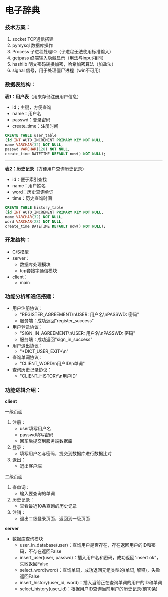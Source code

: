 # 电子辞典

### 技术方案：

1. socket TCP通信搭建
2. pymysql 数据库操作
3. Process 子进程处理IO（子进程无法使用标准输入）
4. getpass 终端输入隐藏显示（用法与input相同）
5. hashlib 明文密码转换加密，哈希加密算法（加盐法）
6. signal 信号，用于处理僵尸进程（win不可用）

### 数据表结构：

**表1：用户表**（用来存储注册用户信息）

* id；主键，方便查询
* name：用户名
* passwd：登录密码
* create_time：注册时间

```sql
CREATE TABLE user_table 
(id INT AUTO_INCREMENT PRIMARY KEY NOT NULL,
name VARCHAR(32) NOT NULL,
passwd VARCHAR(128) NOT NULL,
create_time DATETIME DEFAULT now() NOT NULL);
```

---
**表2：历史记录**（方便用户查询历史记录）

* id：便于索引查找
* name：用户姓名
* word：历史查询单词
* time：历史查询时间

```sql
CREATE TABLE history_table 
(id INT AUTO_INCREMENT PRIMARY KEY NOT NULL,
name VARCHAR(32) NOT NULL,
word VARCHAR(28) NOT NULL,
create_time DATETIME DEFAULT now() NOT NULL);
```

### 开发结构：

* C/S模型
* server：
    * 数据库处理模块
    * tcp套接字通信模块
* client：
    * main

### 功能分析和通信搭建：

* 用户注册协议：
    * "REGISTER_AGREEMENT\nUSER: 用户名\nPASSWD: 密码"
    * 服务端：成功返回"register_success"
* 用户登录协议：
    * "SIGN_IN_AGREEMENT\nUSER: 用户名\nPASSWD: 密码"
    * 服务端：成功返回"sign_in_success"
* 用户退出协议：
    * "\*DICT_USER_EXIT*\n"
* 查询单词协议：
    * "CLIENT_WORD\n用户ID\n单词"
* 查询历史记录协议：
    * "CLIENT_HISTORY\n用户ID"

### 功能逻辑介绍：

**client**

一级页面

1. 注册：
    * user填写用户名
    * passwd填写密码
    * 回车后提交到服务端数据库
2. 登录：
    * 填写用户名与密码，提交到数据库进行数据比对
3. 退出：
    * 退出客户端

二级页面

1. 查单词：
    * 输入要查询的单词
2. 历史记录：
    * 查看最近10条查询的历史记录
3. 注销：
    * 退出二级登录页面，返回到一级页面

**server**

* 数据库查询模块
    * user_in_database(user)：查询用户是否存在，存在返回用户的ID和密码，不存在返回False
    * insert_user(user, passwd)：插入用户名和密码，成功返回"insert ok"，失败返回False
    * select_word(word)：查询单词，成功返回元组类型的(单词, 解释)，失败返回False
    * insert_history(user_id, word)：插入当前正在查询单词的用户的ID和单词
    * select_history(user_id)：根据用户ID查询当前用户的历史记录(前10条)

